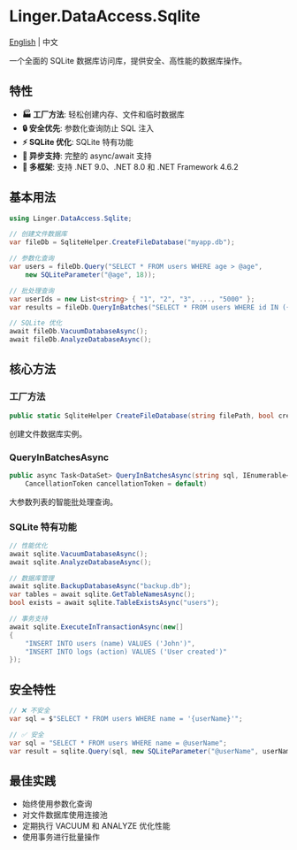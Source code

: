 # Linger.DataAccess.Sqlite

[English](README.md) | 中文

一个全面的 SQLite 数据库访问库，提供安全、高性能的数据库操作。

## 特性

- **🏭 工厂方法**: 轻松创建内存、文件和临时数据库
- **🔒 安全优先**: 参数化查询防止 SQL 注入
- **⚡ SQLite 优化**: SQLite 特有功能
- **🔄 异步支持**: 完整的 async/await 支持
- **🎯 多框架**: 支持 .NET 9.0、.NET 8.0 和 .NET Framework 4.6.2

## 基本用法

```csharp
using Linger.DataAccess.Sqlite;

// 创建文件数据库
var fileDb = SqliteHelper.CreateFileDatabase("myapp.db");

// 参数化查询
var users = fileDb.Query("SELECT * FROM users WHERE age > @age", 
    new SQLiteParameter("@age", 18));

// 批处理查询
var userIds = new List<string> { "1", "2", "3", ..., "5000" };
var results = fileDb.QueryInBatches("SELECT * FROM users WHERE id IN ({0})", userIds);

// SQLite 优化
await fileDb.VacuumDatabaseAsync();
await fileDb.AnalyzeDatabaseAsync();
```

## 核心方法

### 工厂方法
```csharp
public static SqliteHelper CreateFileDatabase(string filePath, bool createIfNotExists = true)
```
创建文件数据库实例。

### QueryInBatchesAsync
```csharp
public async Task<DataSet> QueryInBatchesAsync(string sql, IEnumerable<string> parameters, 
    CancellationToken cancellationToken = default)
```
大参数列表的智能批处理查询。

### SQLite 特有功能
```csharp
// 性能优化
await sqlite.VacuumDatabaseAsync();
await sqlite.AnalyzeDatabaseAsync();

// 数据库管理
await sqlite.BackupDatabaseAsync("backup.db");
var tables = await sqlite.GetTableNamesAsync();
bool exists = await sqlite.TableExistsAsync("users");

// 事务支持
await sqlite.ExecuteInTransactionAsync(new[]
{
    "INSERT INTO users (name) VALUES ('John')",
    "INSERT INTO logs (action) VALUES ('User created')"
});
```

## 安全特性

```csharp
// ❌ 不安全
var sql = $"SELECT * FROM users WHERE name = '{userName}'";

// ✅ 安全
var sql = "SELECT * FROM users WHERE name = @userName";
var result = sqlite.Query(sql, new SQLiteParameter("@userName", userName));
```

## 最佳实践

- 始终使用参数化查询
- 对文件数据库使用连接池
- 定期执行 VACUUM 和 ANALYZE 优化性能
- 使用事务进行批量操作

